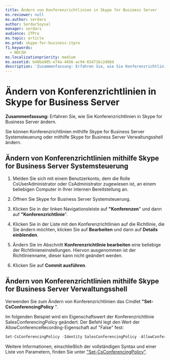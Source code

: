 ```yaml
---
title: Ändern von Konferenzrichtlinien in Skype for Business Server
ms.reviewer: null
ms.author: serdars
author: SerdarSoysal
manager: serdars
audience: ITPro
ms.topic: article
ms.prod: skype-for-business-itpro
f1.keywords:
  - NOCSH
ms.localizationpriority: medium
ms.assetid: b40ba905-e74a-4456-ac94-65471bc2d66d
description: 'Zusammenfassung: Erfahren Sie, wie Sie Konferenzrichtlinien in Skype for Business Server ändern.'
---
```


# <a name="modify-conferencing-policies-in-skype-for-business-server"></a>Ändern von Konferenzrichtlinien in Skype for Business Server
 
**Zusammenfassung:** Erfahren Sie, wie Sie Konferenzrichtlinien in Skype for Business Server ändern.
  
Sie können Konferenzrichtlinien mithilfe Skype for Business Server Systemsteuerung oder mithilfe Skype for Business Server Verwaltungsshell ändern.
  
## <a name="modify-conferencing-policies-by-using-skype-for-business-server-control-panel"></a>Ändern von Konferenzrichtlinien mithilfe Skype for Business Server Systemsteuerung

1. Melden Sie sich mit einem Benutzerkonto, dem die Rolle CsUserAdministrator oder CsAdministrator zugewiesen ist, an einem beliebigen Computer in Ihrer internen Bereitstellung an.
    
2.  Öffnen Sie Skype for Business Server Systemsteuerung.
    
3. Klicken Sie in der linken Navigationsleiste auf **"Konferenzen**" und dann auf **"Konferenzrichtlinie**".
    
4. Klicken Sie in der Liste mit den Konferenzrichtlinien auf die Richtlinie, die Sie ändern möchten, klicken Sie auf **Bearbeiten** und dann auf **Details einblenden**.
    
5. Ändern Sie im Abschnitt **Konferenzrichtlinie bearbeiten** eine beliebige der Richtlinieneinstellungen. Hiervon ausgenommen ist der Richtlinienname, dieser kann nicht geändert werden.
    
6. Klicken Sie auf **Commit ausführen**.
    
## <a name="modify-conferencing-policies-by-using-skype-for-business-server-management-shell"></a>Ändern von Konferenzrichtlinien mithilfe Skype for Business Server Verwaltungsshell

Verwenden Sie zum Ändern von Konferenzrichtlinien das Cmdlet **"Set-CsConferencingPolicy** ".
  
Im folgenden Beispiel wird ein Eigenschaftswert der Konferenzrichtlinie SalesConferencingPolicy geändert. Der Befehl legt den Wert der AllowConferenceRecording-Eigenschaft auf "False" fest:
  
```PowerShell
Set-CsConferencingPolicy -Identity SalesConferencingPolicy -AllowConferenceRecording $False
```

Weitere Informationen, einschließlich der vollständigen Syntax und einer Liste von Parametern, finden Sie unter ["Set-CsConferencingPolicy"](/powershell/module/skype/set-csconferencingpolicy?view=skype-ps).
